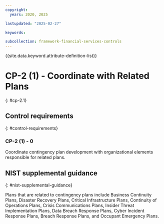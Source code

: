 ```yaml
---
copyright:
  years: 2020, 2025

lastupdated: "2025-02-27"

keywords:

subcollection: framework-financial-services-controls
---
```


{{site.data.keyword.attribute-definition-list}}

# CP-2 (1) -  Coordinate with Related Plans
{: #cp-2.1}

## Control requirements
{: #control-requirements}



### CP-2 (1) - 0


Coordinate contingency plan development with organizational elements responsible for related plans.












## NIST supplemental guidance
{: #nist-supplemental-guidance}

Plans that are related to contingency plans include Business Continuity Plans, Disaster Recovery Plans, Critical Infrastructure Plans, Continuity of Operations Plans, Crisis Communications Plans, Insider Threat Implementation Plans, Data Breach Response Plans, Cyber Incident Response Plans, Breach Response Plans, and Occupant Emergency Plans.
